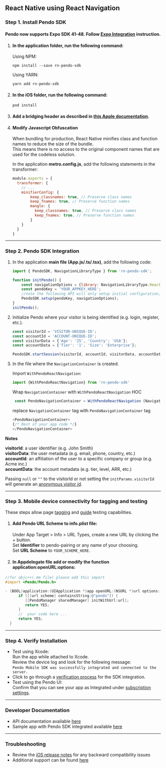 ## React Native using React Navigation

### Step 1. Install Pendo SDK

#### Pendo now supports Expo SDK 41-48. Follow <a href="expo_rn.md">Expo Integration</a> instruction.

1. #### In the **application folder**, run the following command:

    Using NPM:

    ```shell
    npm install --save rn-pendo-sdk
    ```
    Using YARN:

    ```shell
    yarn add rn-pendo-sdk
    ```

2. #### In the **iOS folder**, run the following command:

    ```shell script 
    pod install
    ```

3. #### Add a **bridging header** as described in <a href="https://developer.apple.com/documentation/swift/imported_c_and_objective-c_apis/importing_objective-c_into_swift" target="_blank">this Apple documentation</a>.

4. #### Modify Javascript Obfuscation

    When bundling for production, React Native minifies class and function names to reduce the size of the bundle.  
    This means there is no access to the original component names that are used for the codeless solution.

    In the application **metro.config.js**, add the following statements in the transformer:  

    ```javascript
    module.exports = {
      transformer: {
        // ...
        minifierConfig: {
            keep_classnames: true, // Preserve class names
            keep_fnames: true, // Preserve function names
            mangle: {
              keep_classnames: true, // Preserve class names
              keep_fnames: true, // Preserve function names
            }
        }
      }
    }
    ```

-------------

### Step 2. Pendo SDK Integration

1. In the application **main file (App.js/.ts/.tsx)**, add the following code:  

    ```javascript
    import { PendoSDK, NavigationLibraryType } from 'rn-pendo-sdk';

    function initPendo() {
        const navigationOptions = {library: NavigationLibraryType.ReactNavigation};
        const pendoKey = 'YOUR_APPKEY_HERE';
        //note the following API will only setup initial configuration, to start collect analytics use startSession
        PendoSDK.setup(pendoKey, navigationOptions);
    }   
    initPendo();
    ```
2. Initialize Pendo where your visitor is being identified (e.g. login, register, etc.).

    ```javascript
    const visitorId = 'VISITOR-UNIQUE-ID';
    const accountId = 'ACCOUNT-UNIQUE-ID';
    const visitorData = {'Age': '25', 'Country': 'USA'};
    const accountData = {'Tier': '1', 'Size': 'Enterprise'};

    PendoSDK.startSession(visitorId, accountId, visitorData, accountData);
    ```

3. In the file where the `NavigationContainer` is created.

   Import `WithPendoReactNavigation`:

    ```javascript
    import {WithPendoReactNavigation} from 'rn-pendo-sdk'    
    ```

   Wrap `NavigationContainer` with  `WithPendoReactNavigation` HOC

   ```javascript
    const PendoNavigationContainer = WithPendoReactNavigation (NavigationContainer);    
    ```

   replace `NavigationContainer` tag with `PendoNavigationContainer` tag

    ```javascript
   <PendoNavigationContainer>
   {/* Rest of your app code */}
   </PendoNavigationContainer>
   ```


**Notes**  

**visitorId**: a user identifier (e.g. John Smith)  
**visitorData**: the user metadata (e.g. email, phone, country, etc.)  
**accountId**: an affiliation of the user to a specific company or group (e.g. Acme inc.)  
**accountData**: the account metadata (e.g. tier, level, ARR, etc.)  

Passing `null` or `""` to the visitorId or not setting the `initParams.visitorId` will generate an <a href="https://help.pendo.io/resources/support-library/analytics/anonymous-visitors.html" target="_blank">anonymous visitor id</a>.

-------------

### Step 3. Mobile device connectivity for tagging and testing
These steps allow page <a href="https://support.pendo.io/hc/en-us/articles/360033609651-Tagging-Mobile-Pages#HowtoTagaPage" target="_blank">tagging</a>
and <a href="https://support.pendo.io/hc/en-us/articles/360033487792-Creating-a-Mobile-Guide#test-guide-on-device-0-6" target="_blank">guide</a> testing capabilities.  

1. #### Add Pendo URL Scheme to **info.plist** file:
  
      Under App Target > Info > URL Types, create a new URL by clicking the + button.  
      Set **Identifier** to pendo-pairing or any name of your choosing.  
      Set **URL Scheme** to `YOUR_SCHEME_HERE`.

2. #### In Appdelegate file add or modify the function **application:openURL:options**:
```objective-c
//for objc++(.mm file) please add this import
#import <Pendo/Pendo.h>
```

```objective-c
- (BOOL)application:(UIApplication *)app openURL:(NSURL *)url options:(NSDictionary<UIApplicationOpenURLOptionsKey,id> *)options {
      if ([[url scheme] containsString:@"pendo"]) {
         [[PendoManager sharedManager] initWithUrl:url];
         return YES;
      }
      //  your code here ...
      return YES;
  }
```

-------------

### Step 4. Verify Installation

* Test using Xcode:  
Run the app while attached to Xcode.  
Review the device log and look for the following message:  
`Pendo Mobile SDK was successfully integrated and connected to the server.`
* Click to go through a <a href="#" data-start-verification>verification process</a> for the SDK integration.
* Test using the Pendo UI:  
Confirm that you can see your app as Integrated under <a href="https://app.pendo.io/admin" target="_blank">subscription settings</a>.

-------------

### Developer Documentation

* API documentation available <a href="https://support.pendo.io/hc/en-us/articles/360057646611-React-Native-Developer-API-Documentation-iOS-Android-" target="_blank">here</a>
* Sample app with Pendo SDK integrated available <a href="https://github.com/pendo-io/RN-demo-app-React-Navigation" target="_blank">here</a>
-------------

### Troubleshooting

* Review the <a href="https://developers.pendo.io/category/mobile-sdk/" target="_blank">iOS release notes</a> for any backward compatibility issues
* Additional support can be found <a href="https://github.com/pendo-io/pendo-mobile-sdk/ios" target="_blank">here</a>
